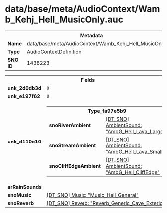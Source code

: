 <h1>data/base/meta/AudioContext/Wamb_Kehj_Hell_MusicOnly.auc</h1><table><tr><th colspan="100%">Metadata</th></tr><tr><td><b>Name</b></td><td>data/base/meta/AudioContext/Wamb_Kehj_Hell_MusicOnly.auc</td></tr><tr><td><b>Type</b></td><td>AudioContextDefinition</td></tr><tr><td><b>SNO ID</b></td><td>1438223</td></tr></table>

<table><tr><th colspan="100%">Fields</th></tr><tr><td><b>unk_2d0db3d</b></td><td><code>0</code></td></tr><tr><td><b>unk_e197f62</b></td><td><code>0</code></td></tr><tr><td><b>unk_d110c10</b></td><td><table><tr><th colspan="100%">Type_fa97e5b9</th></tr><tr><td><b>snoRiverAmbient</b></td><td><a href="..\AmbientSound\AmbG_Hell_Lava_Large.ams.md">[DT_SNO] AmbientSound: "AmbG_Hell_Lava_Large"</a></td></tr><tr><td><b>snoStreamAmbient</b></td><td><a href="..\AmbientSound\AmbG_Hell_Lava_Small.ams.md">[DT_SNO] AmbientSound: "AmbG_Hell_Lava_Small"</a></td></tr><tr><td><b>snoCliffEdgeAmbient</b></td><td><a href="..\AmbientSound\AmbG_Hell_CliffEdge.ams.md">[DT_SNO] AmbientSound: "AmbG_Hell_CliffEdge"</a></td></tr></table>

</td></tr><tr><td><b>arRainSounds</b></td><td></td></tr><tr><td><b>snoMusic</b></td><td><a href="..\Music\Music_Hell_General.mus.md">[DT_SNO] Music: "Music_Hell_General"</a></td></tr><tr><td><b>snoReverb</b></td><td><a href="..\Reverb\Reverb_Generic_Cave_Exterior.rev.md">[DT_SNO] Reverb: "Reverb_Generic_Cave_Exterior"</a></td></tr></table>

